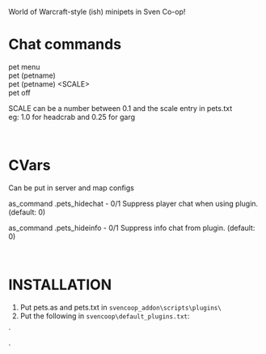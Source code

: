 World of Warcraft-style (ish) minipets in Sven Co-op!

# Chat commands
pet menu  
pet (petname)  
pet (petname) \<SCALE>  
pet off  

SCALE can be a number between 0.1 and the scale entry in pets.txt  
eg: 1.0 for headcrab and 0.25 for garg  

<BR>

# CVars
Can be put in server and map configs  

as_command .pets_hidechat - 0/1 Suppress player chat when using plugin. (default: 0)  

as_command .pets_hideinfo - 0/1 Suppress info chat from plugin. (default: 0)  

<BR>  

# INSTALLATION  
1) Put pets.as and pets.txt in `svencoop_addon\scripts\plugins\`
2) Put the following in `svencoop\default_plugins.txt`:

`

`
